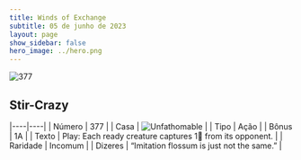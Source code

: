 ```yaml
---
title: Winds of Exchange
subtitle: 05 de junho de 2023
layout: page
show_sidebar: false
hero_image: ../hero.png
---
```


![377](https://mastervault-storage-prod.s3.amazonaws.com/media/card_front/en/600_377_04b702dc18bf_en.png)


## Stir-Crazy

|----|----|
| Número | 377 |
| Casa | ![Unfathomable](https://archonarcana.com/images/thumb/1/10/Unfathomable.png/22px-Unfathomable.png "Abissais") |
| Tipo | Ação |
| Bônus | 1A |
| Texto | Play: Each ready creature captures 1 from its opponent.  |
| Raridade | Incomum |
| Dizeres | “Imitation flossum is just not the same.” |
